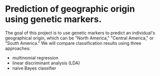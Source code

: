 # Prediction of geographic origin using genetic markers.

The goal of this project is to use genetic markers to predict an individual's geographical origin, which can be "North America," "Central America," or "South America." We will compare classification results using three approaches:
 + multinomial regression
 + linear discriminant analysis (LDA)
 + naive Bayes classifier

